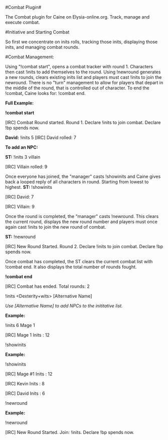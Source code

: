 #Combat Plugin#

The Combat plugin for Caine on Elysia-online.org. Track, manage and execute combat.

#Initiative and Starting Combat

So first we concentrate on inits rolls, tracking those inits, displaying those inits, and managing combat rounds.

#Combat Management:

Using "!combat start", opens a combat tracker with round 1. 
Characters then cast !inits to add themselves to the round.
Using !newround generates a new rounds, clears existing inits list and players must cast !inits to join the newround.
There is no "turn" management to allow for players that depart in the middle of the round, that is controlled out of character.
To end the !combat, Caine looks for: !combat end.

**Full Example:**

**!combat start**

[IRC] <Caine> Combat Round started. Round 1. Declare !inits to join combat. Declare !bp spends now.

**David:** !inits 5
[IRC] <Caine> David rolled: 7

**To add an NPC:**


**ST:** !inits 3 villain

[IRC] <Caine> Villain rolled: 9

Once everyone has joined, the "manager" casts !showinits and Caine gives back a looped reply of all characters in round. Starting from lowest to highest.
**ST:** !showinits

[IRC] <Caine> David: 7

[IRC] <Caine> Villain: 9


Once the round is completed, the "manager" casts !newround. This clears the current round, displays the new round number
and players must once again cast !inits to join the new round of combat.

**ST:** !newround

[IRC] <Caine> New Round Started. Round 2. Declare !inits to join combat. Declare !bp spends now.

Once combat has completed, the ST clears the current combat list with !combat end. It also displays the total number of rounds fought.

**!combat end**

[IRC] <Caine> Combat has ended. Total rounds: 2

!inits <Dexterity+wits> [Alternative Name]

_Use [Alternative Name] to add NPCs to the inititative list._

**Example:**

!inits 6 Mage 1

[IRC] <Caine> Mage 1 Inits : 12


!showinits

**Example:**

!showinits

[IRC] <Caine> Mage #1 Inits : 12

[IRC] <Caine> Kevin Inits   : 8

[IRC] <Caine> David Inits   : 6


!newround

**Example:**

!newround

[IRC] <Caine> New Round Started. Join: !inits. Declare !bp spends now.
